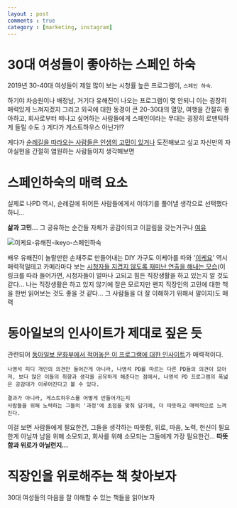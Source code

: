 ```yaml
---
layout : post
comments : true
category : [marketing, instagram]
---
```


# 30대 여성들이 좋아하는 스페인 하숙

2019년 30-40대 여성들이 제일 많이 보는 시청률 높은 프로그램이, `스페인 하숙`.


하기야 차승원이나
배정남, 거기다 유해진이 나오는 프로그램이 몇 안되니
이는 굉장히 매력있게 느껴지겠지
그리고 외국에 대한 동경이 큰 20-30대의 열망, 여행을 간절히 좋아하고, 회사로부터 떠나고 싶어하는 사람들에게 스페인이라는 무대는 굉장히 로맨틱하게 들릴 수도 :)
게다가 게스트하우스 아닌가!?

게다가 [순례길을 따라오는 사람들은
인생의 고민이 있거나](http://www.wikitree.co.kr/main/news_view.php?id=410753)
도전해보고 싶고 자신만의 자아실현을 간절히 염원하는 사람들이지
생각해보면

# 스페인하숙의 매력 요소

실제로 나PD 역시, 순례길에 뒤어든 사람들에게서 이야기를 풀어낼 생각으로 선택했다하니...

**삶과 고민...** 그 공유하는 순간들 자체가 공감이되고 이끌림을 갖는거구나
[여유](https://ppss.kr/archives/193021)

![이케요-유해진-ikeyo-스페인하숙](http://entermedia.co.kr/photo/2019/04/20/1555726613_2.jpg)

배우 유해진이 놀랄만한 손재주로 만들어내는 DIY 가구도 이케아를 따와 '[이케요](https://www.sedaily.com/NewsView/1VHRE0776V)' 역시 매력적일테고
카메라마다 보는 [시청자들 지겹지 않도록 재미난 연출을 해내는 모습](http://entermedia.co.kr/news/news_view.html?idx=9495)(이 링크를 따라 들어가면, 시청자들이 얼마나 고되고 힘든 직장생활을 하고 있는지 알 것도 같다... 나는 직장생활은 하고 있지 않기에 잘은 모르지만 왠지 직장인의 고민에 대한 책을 한번 읽어보는 것도 좋을 것 같다... 그 사람들을 더 잘 이해하기 위해서 말이지)도 매력

# 동아일보의 인사이트가 제대로 짚은 듯

관련되어 [동아일보 문화부에서 적어놓은 이 프로그램에 대한 인사이트](http://news.imaeil.com/Broadcast/2019050111233596079)가 매력적이다.

```
나영석 피디 개인의 의견만 들어간게 아니라, 나영석 PD를 따르는 다른 PD들의 의견이 모아져, 보다 많은 이들의 취향과 생각을 공유하게 해준다는 점에서, 나영석 PD 프로그램의 폭넓은 공감대가 이루어진다고 볼 수 있다.
``` 

```
결과가 아니라, 게스트하우스를 어떻게 만들어가는지
사람들을 위해 노력하는 그들의 '과정'에 초점을 맞춰 담기에, 더 따뜻하고 매력적으로 느껴진다.
```

이걸 보면 사람들에게 필요한건, 그들을 생각하는 따뜻함, 위로, 마음, 노력, 헌신이 필요한게 아닐까
남을 위해 소모되고, 회사를 위해 소모되는 그들에게 가장 필요한건... **따뜻함과 위로가 아닐런지...**

# 직장인을 위로해주는 책 찾아보자

30대 여성들의 마음을 잘 이해할 수 있는 책들을 읽어보자

